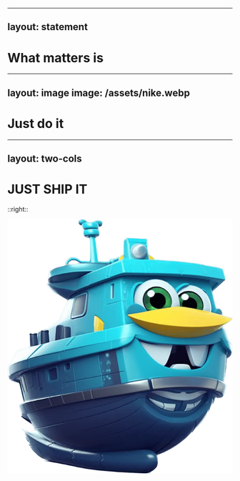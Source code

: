 
---
layout: statement
---

# What matters is

---
layout: image
image: /assets/nike.webp
---

# Just do it

---
layout: two-cols
---

# JUST SHIP IT

::right::

<img src="/assets/boat.webp" class="w-50">
